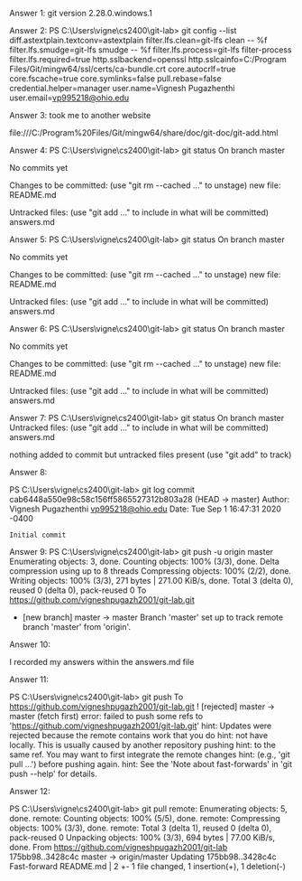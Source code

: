 Answer 1: git version 2.28.0.windows.1


Answer 2:
 PS C:\Users\vigne\cs2400\git-lab> git config --list
diff.astextplain.textconv=astextplain
filter.lfs.clean=git-lfs clean -- %f
filter.lfs.smudge=git-lfs smudge -- %f
filter.lfs.process=git-lfs filter-process
filter.lfs.required=true
http.sslbackend=openssl
http.sslcainfo=C:/Program Files/Git/mingw64/ssl/certs/ca-bundle.crt
core.autocrlf=true
core.fscache=true
core.symlinks=false
pull.rebase=false
credential.helper=manager
user.name=Vignesh Pugazhenthi
user.email=vp995218@ohio.edu

Answer 3: took me to another website

file:///C:/Program%20Files/Git/mingw64/share/doc/git-doc/git-add.html

Answer 4: 
PS C:\Users\vigne\cs2400\git-lab> git status
On branch master

No commits yet

Changes to be committed:
  (use "git rm --cached <file>..." to unstage)
        new file:   README.md

Untracked files:
  (use "git add <file>..." to include in what will be committed)
        answers.md

Answer 5: 
PS C:\Users\vigne\cs2400\git-lab> git status
On branch master

No commits yet

Changes to be committed:
  (use "git rm --cached <file>..." to unstage)
        new file:   README.md

Untracked files:
  (use "git add <file>..." to include in what will be committed)
        answers.md

Answer 6:
PS C:\Users\vigne\cs2400\git-lab> git status
On branch master

No commits yet

Changes to be committed:
  (use "git rm --cached <file>..." to unstage)
        new file:   README.md

Untracked files:
  (use "git add <file>..." to include in what will be committed)
        answers.md

Answer 7:
PS C:\Users\vigne\cs2400\git-lab> git status
On branch master
Untracked files:
  (use "git add <file>..." to include in what will be committed)
        answers.md

nothing added to commit but untracked files present (use "git add" to track)

Answer 8: 

PS C:\Users\vigne\cs2400\git-lab> git log
commit cab6448a550e98c58c156ff5865527312b803a28 (HEAD -> master)
Author: Vignesh Pugazhenthi <vp995218@ohio.edu>
Date:   Tue Sep 1 16:47:31 2020 -0400

    Initial commit

Answer 9:
PS C:\Users\vigne\cs2400\git-lab> git push -u origin master
Enumerating objects: 3, done.
Counting objects: 100% (3/3), done.
Delta compression using up to 8 threads
Compressing objects: 100% (2/2), done.
Writing objects: 100% (3/3), 271 bytes | 271.00 KiB/s, done.
Total 3 (delta 0), reused 0 (delta 0), pack-reused 0
To https://github.com/vigneshpugazh2001/git-lab.git
 * [new branch]      master -> master
Branch 'master' set up to track remote branch 'master' from 'origin'.

Answer 10:

I recorded my answers within the answers.md file

Answer 11:

PS C:\Users\vigne\cs2400\git-lab> git push
To https://github.com/vigneshpugazh2001/git-lab.git
 ! [rejected]        master -> master (fetch first)
error: failed to push some refs to 'https://github.com/vigneshpugazh2001/git-lab.git'
hint: Updates were rejected because the remote contains work that you do
hint: not have locally. This is usually caused by another repository pushing
hint: to the same ref. You may want to first integrate the remote changes
hint: (e.g., 'git pull ...') before pushing again.
hint: See the 'Note about fast-forwards' in 'git push --help' for details.

Answer 12:

PS C:\Users\vigne\cs2400\git-lab> git pull
remote: Enumerating objects: 5, done.
remote: Counting objects: 100% (5/5), done.
remote: Compressing objects: 100% (3/3), done.
remote: Total 3 (delta 1), reused 0 (delta 0), pack-reused 0
Unpacking objects: 100% (3/3), 694 bytes | 77.00 KiB/s, done.
From https://github.com/vigneshpugazh2001/git-lab
   175bb98..3428c4c  master     -> origin/master
Updating 175bb98..3428c4c
Fast-forward
 README.md | 2 +-
 1 file changed, 1 insertion(+), 1 deletion(-)
